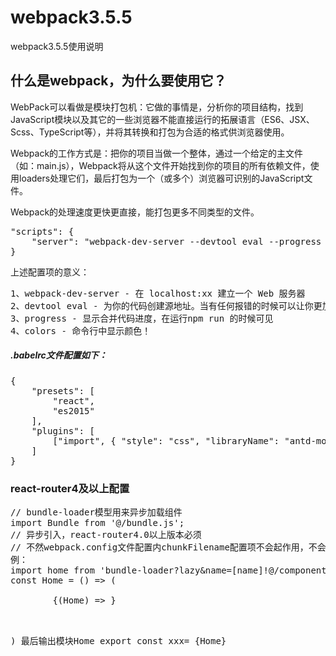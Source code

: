 # webpack3.5.5
webpack3.5.5使用说明

<h2>什么是webpack，为什么要使用它？</h2>
<p>WebPack可以看做是模块打包机：它做的事情是，分析你的项目结构，找到JavaScript模块以及其它的一些浏览器不能直接运行的拓展语言（ES6、JSX、Scss、TypeScript等），并将其转换和打包为合适的格式供浏览器使用。</p>
<p>Webpack的工作方式是：把你的项目当做一个整体，通过一个给定的主文件（如：main.js），Webpack将从这个文件开始找到你的项目的所有依赖文件，使用loaders处理它们，最后打包为一个（或多个）浏览器可识别的JavaScript文件。</p>
<p>Webpack的处理速度更快更直接，能打包更多不同类型的文件。</p>

<pre>
"scripts": {
    "server": "webpack-dev-server --devtool eval --progress --colors"
}
</pre>
<p>上述配置项的意义：</p>
<pre>
1、webpack-dev-server - 在 localhost:xx 建立一个 Web 服务器
2、devtool eval - 为你的代码创建源地址。当有任何报错的时候可以让你更加精确地定位到文件和行号，在浏览器可见
3、progress - 显示合并代码进度，在运行npm run 的时候可见
4、colors - 命令行中显示颜色！
</pre>
<h5>.babelrc文件配置如下：</h5>
<pre>
{
    "presets": [
        "react",
        "es2015"
    ],
    "plugins": [
        ["import", { "style": "css", "libraryName": "antd-mobile" }]
    ]
}
</pre>
<h3>react-router4及以上配置</h3>
<pre>
// bundle-loader模型用来异步加载组件
import Bundle from '@/bundle.js';
// 异步引入，react-router4.0以上版本必须
// 不然webpack.config文件配置内chunkFilename配置项不会起作用，不会生成文件。
例：
import home from 'bundle-loader?lazy&name=[name]!@/components/Home/Home';
const Home = () => (
    <Bundle load={home}>
        {(Home) => <Home />}
    </Bundle>

)
最后输出模块Home
export const xxx= {Home}
</pre>
